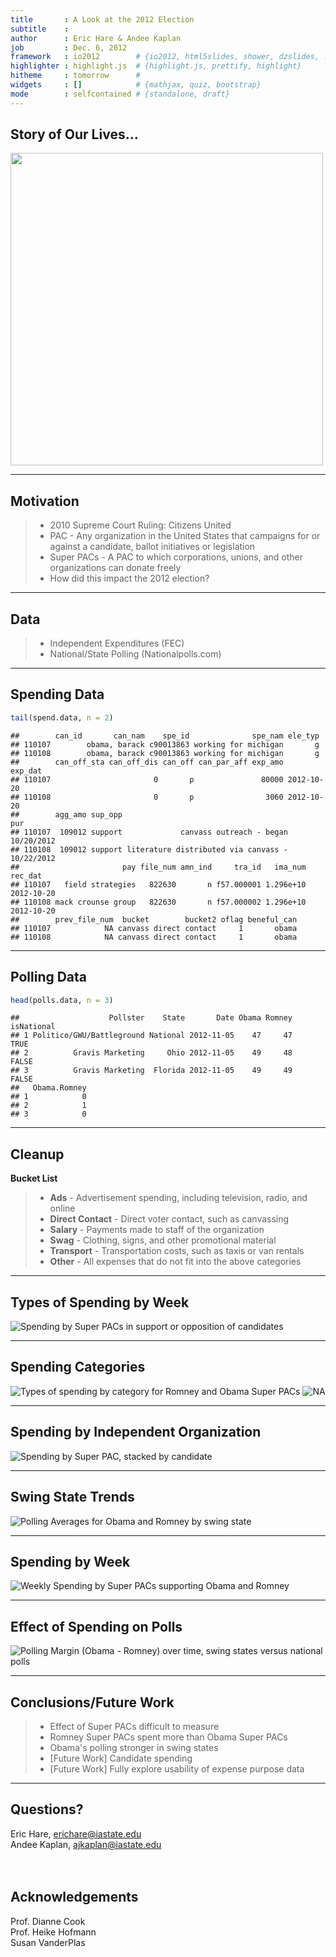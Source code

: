 ```yaml
---
title       : A Look at the 2012 Election
subtitle    :
author      : Eric Hare & Andee Kaplan
job         : Dec. 6, 2012
framework   : io2012        # {io2012, html5slides, shower, dzslides, ...}
highlighter : highlight.js  # {highlight.js, prettify, highlight}
hitheme     : tomorrow      # 
widgets     : []            # {mathjax, quiz, bootstrap}
mode        : selfcontained # {standalone, draft}
---
```


## Story of Our Lives...
<img src="http://imgs.xkcd.com/comics/poll_watching.png" height="500"></img>




---

## Motivation
> - 2010 Supreme Court Ruling: Citizens United
> - PAC - Any organization in the United States that campaigns for or against a candidate, ballot initiatives or legislation
> - Super PACs - A PAC to which corporations, unions, and other organizations can donate freely
> - How did this impact the 2012 election?

---

## Data
> - Independent Expenditures (FEC)
> - National/State Polling (Nationalpolls.com)

---

## Spending Data

```r
tail(spend.data, n = 2)
```

```
##        can_id       can_nam    spe_id              spe_nam ele_typ
## 110107        obama, barack c90013863 working for michigan       g
## 110108        obama, barack c90013863 working for michigan       g
##        can_off_sta can_off_dis can_off can_par_aff exp_amo    exp_dat
## 110107                       0       p               80000 2012-10-20
## 110108                       0       p                3060 2012-10-20
##        agg_amo sup_opp                                             pur
## 110107  109012 support             canvass outreach - began 10/20/2012
## 110108  109012 support literature distributed via canvass - 10/22/2012
##                       pay file_num amn_ind     tra_id   ima_num    rec_dat
## 110107   field strategies   822630       n f57.000001 1.296e+10 2012-10-20
## 110108 mack crounse group   822630       n f57.000002 1.296e+10 2012-10-20
##        prev_file_num  bucket        bucket2 oflag beneful_can
## 110107            NA canvass direct contact     1       obama
## 110108            NA canvass direct contact     1       obama
```


---

## Polling Data

```r
head(polls.data, n = 3)
```

```
##                    Pollster    State       Date Obama Romney isNational
## 1 Politico/GWU/Battleground National 2012-11-05    47     47       TRUE
## 2          Gravis Marketing     Ohio 2012-11-05    49     48      FALSE
## 3          Gravis Marketing  Florida 2012-11-05    49     49      FALSE
##   Obama.Romney
## 1            0
## 2            1
## 3            0
```


---

## Cleanup
**Bucket List**
> - **Ads** - Advertisement spending, including television, radio, and online
> - **Direct Contact** - Direct voter contact, such as canvassing
> - **Salary** - Payments made to staff of the organization
> - **Swag** - Clothing, signs, and other promotional material
> - **Transport** - Transportation costs, such as taxis or van rentals
> - **Other** - All expenses that do not fit into the above categories

---

## Types of Spending by Week
![Spending by Super PACs in support or opposition of candidates](figure/SpendingByWeek.png) 


---

## Spending Categories
![Types of spending by category for Romney and Obama Super PACs](figure/SpendingByCategory1.png) ![NA](figure/SpendingByCategory2.png) 

---

## Spending by Independent Organization
![Spending by Super PAC, stacked by candidate](figure/SpendingByIO.png) 

---

## Swing State Trends
![Polling Averages for Obama and Romney by swing state](figure/SwingTrends.png) 

---

## Spending by Week
![Weekly Spending by Super PACs supporting Obama and Romney](figure/SpendingSwingWeek.png) 

---

## Effect of Spending on Polls
![Polling Margin (Obama - Romney) over time, swing states versus national polls](figure/SpendEffect.png) 

---

## Conclusions/Future Work
> - Effect of Super PACs difficult to measure
> - Romney Super PACs spent more than Obama Super PACs
> - Obama's polling stronger in swing states
> - [Future Work] Candidate spending
> - [Future Work] Fully explore usability of expense purpose data

---

## Questions?
Eric Hare, erichare@iastate.edu<br>
Andee Kaplan, ajkaplan@iastate.edu<br><br><br>

## Acknowledgements
Prof. Dianne Cook<br>
Prof. Heike Hofmann<br>
Susan VanderPlas
